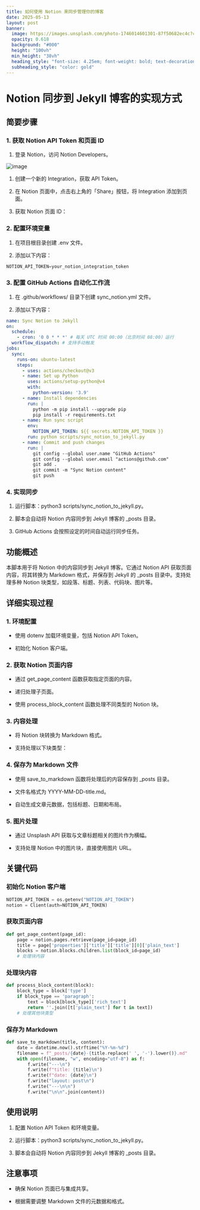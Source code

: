 ```yaml
---
title: 如何使用 Notion 来同步管理你的博客
date: 2025-05-13
layout: post
banner:
  image: https://images.unsplash.com/photo-1746014601301-87f50682ec4c?crop=entropy&cs=tinysrgb&fit=max&fm=jpg&ixid=M3w2OTIwMzJ8MHwxfHJhbmRvbXx8fHx8fHx8fDE3NDcxMjQ5Nzl8&ixlib=rb-4.1.0&q=80&w=1080
  opacity: 0.618
  background: "#000"
  height: "100vh"
  min_height: "38vh"
  heading_style: "font-size: 4.25em; font-weight: bold; text-decoration: underline"
  subheading_style: "color: gold"
---
```


# Notion 同步到 Jekyll 博客的实现方式

## 简要步骤

### 1. 获取 Notion API Token 和页面 ID

1. 登录 Notion，访问 Notion Developers。

![image](https://prod-files-secure.s3.us-west-2.amazonaws.com/a7a0cc5a-89b9-4cda-8686-1fba0ca52f40/d19c1afe-dea5-4312-9333-786b0ba83054/image.png?X-Amz-Algorithm=AWS4-HMAC-SHA256&X-Amz-Content-Sha256=UNSIGNED-PAYLOAD&X-Amz-Credential=ASIAZI2LB466WKRM2L2C%2F20250513%2Fus-west-2%2Fs3%2Faws4_request&X-Amz-Date=20250513T082939Z&X-Amz-Expires=3600&X-Amz-Security-Token=IQoJb3JpZ2luX2VjEEAaCXVzLXdlc3QtMiJHMEUCIBWg5j%2FkaC6RUWkONfgsVhIarUwHsQ4puKNSzovr0Nt0AiEAy%2F8RRXotFleUyxrcOEmEdlbqXaL19vdS%2BzvEoSJTgJkqiAQI6f%2F%2F%2F%2F%2F%2F%2F%2F%2F%2FARAAGgw2Mzc0MjMxODM4MDUiDI1vCSnbylPdSmyirircA5Vpu3Lab2bc8EHIpIP6gFs2GXQLg%2FA8PlmNA%2BkjiZo5YNuJa%2FMrvBvjmYx5Kx5npphqyhKP3Y12UZ8w9a3PJFYDuep6qIhM1OpNqsVWfIhm2talJPvMKrzvc%2BJo%2F9l0QNUN%2Bdi1bidbkWNLB%2BarrkTg9e0E2eMxVEif8lNGRzb1fsCpK6oTheV0TWtqYMcPWTzag31EoWW1JYRjbmeaE9zJN0UU%2FQGMwCMZ98HvLvgG804ThCYkKkuE%2FobRn0I8k5W0UswG9grbnjZYlEqgsT3i6EFXSZQRo%2B8TGv6tJawtxyPygWGulIDY1k0IIYFpCl%2Fz0fkRircPIwIEtqarLs5DU0PBRUqElvMD4Am3Fy3mY98JEMGsuqLQrbEF5iwGBgEJ9PTzYH%2FsEjHJEp9HvZkrgs2YYE8PGJBboi6YumDEK4DaWyYLrqALooJnOMIroRU8IBCOCitnGW%2FeylSzo9JTQZPQDiFAFXDFlKOVumuZ5qeZffbWQyhC%2Fg1m88lAabprI%2BZlNOBQj6EY0uY8GKHlAOxRApr3k8XBXR%2FyFnbYk4g9KPr8CAGQTZdgtxSYkj911Yb%2BqCRnllQBILXu9tBPeYpjcrQ3E%2BdGbtnRhtklxQ%2FCCialpaJPQjWIMKXxi8EGOqUBiPHrqgXX%2FteRoH%2FgOjaKJTKFoYSKgdIRIZlsomNC9w1R7rgDekdJGcWCABjrf4gY9CCfKCNVRm%2F4pqNq60PlvX7X%2B9NepCskZZTtVplOu9JnNhnt4HHMyFvovLPtdmaq9bJte5pgr3cEz5ysB7iHyrcE2vh6I2D%2BOiJogOaym7uPYGhOhJoqZrpYZwYLJeC%2Bu5GAWvNFw1zEmFkc%2B2fAKuRm%2Fj8J&X-Amz-Signature=52228b7cc5138d4a61e5649c345b700b9094d2bf9eeeea211da51ade1c0524b5&X-Amz-SignedHeaders=host&x-id=GetObject)

1. 创建一个新的 Integration，获取 API Token。

1. 在 Notion 页面中，点击右上角的「Share」按钮，将 Integration 添加到页面。

1. 获取 Notion 页面 ID：


### 2. 配置环境变量

1. 在项目根目录创建 .env 文件。

1. 添加以下内容：

```javascript
NOTION_API_TOKEN=your_notion_integration_token
```

### 3. 配置 GitHub Actions 自动化工作流

1. 在 .github/workflows/ 目录下创建 sync_notion.yml 文件。

1. 添加以下内容：

```yaml
name: Sync Notion to Jekyll
on:
  schedule:
    - cron: '0 0 * * *' # 每天 UTC 时间 00:00（北京时间 08:00）运行
  workflow_dispatch: # 支持手动触发
jobs:
  sync:
    runs-on: ubuntu-latest
    steps:
      - uses: actions/checkout@v3
      - name: Set up Python
        uses: actions/setup-python@v4
        with:
          python-version: '3.9'
      - name: Install dependencies
        run: |
          python -m pip install --upgrade pip
          pip install -r requirements.txt
      - name: Run sync script
        env:
          NOTION_API_TOKEN: ${{ secrets.NOTION_API_TOKEN }}
        run: python scripts/sync_notion_to_jekyll.py
      - name: Commit and push changes
        run: |
          git config --global user.name "GitHub Actions"
          git config --global user.email "actions@github.com"
          git add .
          git commit -m "Sync Notion content"
          git push
```

### 4. 实现同步

1. 运行脚本：python3 scripts/sync_notion_to_jekyll.py。

1. 脚本会自动将 Notion 内容同步到 Jekyll 博客的 _posts 目录。

1. GitHub Actions 会按照设定的时间自动运行同步任务。

## 功能概述

本脚本用于将 Notion 中的内容同步到 Jekyll 博客。它通过 Notion API 获取页面内容，将其转换为 Markdown 格式，并保存到 Jekyll 的 _posts 目录中。支持处理多种 Notion 块类型，如段落、标题、列表、代码块、图片等。

## 详细实现过程

### 1. 环境配置

- 使用 dotenv 加载环境变量，包括 Notion API Token。

- 初始化 Notion 客户端。

### 2. 获取 Notion 页面内容

- 通过 get_page_content 函数获取指定页面的内容。

- 递归处理子页面。

- 使用 process_block_content 函数处理不同类型的 Notion 块。

### 3. 内容处理

- 将 Notion 块转换为 Markdown 格式。

- 支持处理以下块类型：


### 4. 保存为 Markdown 文件

- 使用 save_to_markdown 函数将处理后的内容保存到 _posts 目录。

- 文件名格式为 YYYY-MM-DD-title.md。

- 自动生成文章元数据，包括标题、日期和布局。

### 5. 图片处理

- 通过 Unsplash API 获取与文章标题相关的图片作为横幅。

- 支持处理 Notion 中的图片块，直接使用图片 URL。

## 关键代码

### 初始化 Notion 客户端

```python
NOTION_API_TOKEN = os.getenv("NOTION_API_TOKEN")
notion = Client(auth=NOTION_API_TOKEN)
```

### 获取页面内容

```python
def get_page_content(page_id):
    page = notion.pages.retrieve(page_id=page_id)
    title = page['properties']['title']['title'][0]['plain_text']
    blocks = notion.blocks.children.list(block_id=page_id)
    # 处理块内容
```

### 处理块内容

```python
def process_block_content(block):
    block_type = block['type']
    if block_type == 'paragraph':
        text = block[block_type]['rich_text']
        return ''.join([t['plain_text'] for t in text])
    # 处理其他块类型
```

### 保存为 Markdown

```python
def save_to_markdown(title, content):
    date = datetime.now().strftime("%Y-%m-%d")
    filename = f"_posts/{date}-{title.replace(' ', '-').lower()}.md"
    with open(filename, "w", encoding="utf-8") as f:
        f.write("---\n")
        f.write(f"title: {title}\n")
        f.write(f"date: {date}\n")
        f.write("layout: post\n")
        f.write("---\n\n")
        f.write("\n\n".join(content))
```

## 使用说明

1. 配置 Notion API Token 和环境变量。

1. 运行脚本：python3 scripts/sync_notion_to_jekyll.py。

1. 脚本会自动将 Notion 内容同步到 Jekyll 博客的 _posts 目录。

## 注意事项

- 确保 Notion 页面已与集成共享。

- 根据需要调整 Markdown 文件的元数据和格式。